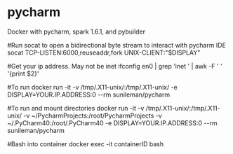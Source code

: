 # pycharm
Docker with pycharm, spark 1.6.1, and pybuilder


#Run socat to open a bidirectional byte stream to interact with pycharm IDE
socat TCP-LISTEN:6000,reuseaddr,fork UNIX-CLIENT:\"$DISPLAY\"

#Get your ip address.  May not be inet
ifconfig en0 | grep 'inet ' | awk -F ' ' '{print $2}'

#To run
docker run -it -v /tmp/.X11-unix/:/tmp/.X11-unix/ -e DISPLAY=YOUR.IP.ADDRESS:0 --rm sunileman/pycharm

#To run and mount directories 
docker run -it -v /tmp/.X11-unix/:/tmp/.X11-unix/ -v ~/PycharmProjects:/root/PycharmProjects -v ~/.PyCharm40:/root/.PyCharm40 -e DISPLAY=YOUR.IP.ADDRESS:0 --rm sunileman/pycharm

#Bash into container
docker exec -it containerID bash
